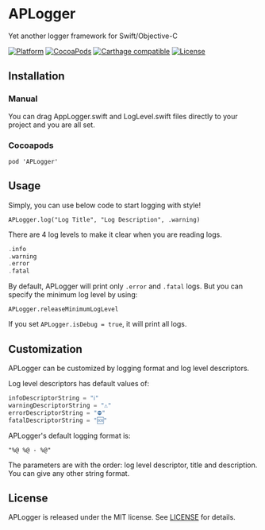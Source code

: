 # APLogger
Yet another logger framework for Swift/Objective-C

[![Platform](https://img.shields.io/cocoapods/p/APLogger.svg)](https://github.com/AppsComTr/APLogger)
[![CocoaPods](https://img.shields.io/cocoapods/v/APLogger.svg)](https://cocoapods.org/pods/APLogger)
[![Carthage compatible](https://img.shields.io/badge/Carthage-compatible-4BC51D.svg?style=flat)](https://github.com/Carthage/Carthage)
[![License](http://img.shields.io/cocoapods/l/APLogger.svg)](https://raw.githubusercontent.com/AppsComTr/APLogger/master/LICENSE)

## Installation
### Manual
You can drag AppLogger.swift and LogLevel.swift files directly to your project and you are all set.

### Cocoapods
`pod 'APLogger'`

## Usage

Simply, you can use below code to start logging with style!

`APLogger.log("Log Title", "Log Description", .warning)`

There are 4 log levels to make it clear when you are reading logs.

```swift
.info
.warning
.error
.fatal
```

By default, APLogger will print only `.error` and `.fatal` logs. But you can specify the minimum log level by using:

`APLogger.releaseMinimumLogLevel`

If you set `APLogger.isDebug = true`, it will print all logs.

## Customization

APLogger can be customized by logging format and log level descriptors. 

Log level descriptors has default values of: 

```swift
infoDescriptorString = "ℹ️"
warningDescriptorString = "⚠️"
errorDescriptorString = "⛔"
fatalDescriptorString = "🆘"
```

APLogger's default logging format is:

`"%@ %@ - %@"`

The parameters are with the order: log level descriptor, title and description. You can give any other string format.

## License
APLogger is released under the MIT license. See [LICENSE](https://github.com/AppsComTr/APLogger/blob/master/LICENSE) for details.
